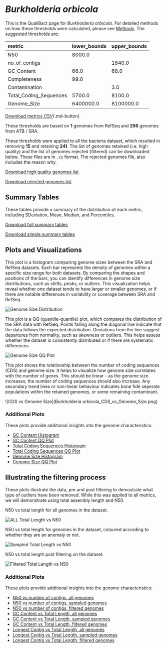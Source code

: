 # *Burkholderia orbicola*

This is the QualiBact page for *Burkholderia orbicola*. For detailed methods on how these thresholds were calculated, please see [Methods](../../methods.md).
The suggested thresholds are: 

| metric                 | lower_bounds   | upper_bounds   |
|:-----------------------|:---------------|:---------------|
| N50                    | 8000.0         |                |
| no_of_contigs          |                | 1840.0         |
| GC_Content             | 66.0           | 68.0           |
| Completeness           | 99.0           |                |
| Contamination          |                | 3.0            |
| Total_Coding_Sequences | 5700.0         | 8100.0         |
| Genome_Size            | 6400000.0      | 8100000.0      |

[Download metrics CSV](Burkholderia_orbicola_metrics.csv){.md-button}


These thresholds are based on **1** genomes from RefSeq and **256** genomes from ATB / SRA.

These thresholds were applied to all the bacteria dataset, which resulted in removing **15** and retaining **241**.
The list of genomes retained (i.e. high quality) and the list of genomes rejected (filtered) can be downloaded below. These files are in `.xz` format. The rejected genomes file, also includes the reason why.

[Download high quality genomes list](Burkholderia_orbicola_high_quality_genomes.csv.xz)


[Download rejected genomes list](Burkholderia_orbicola_filtered_out_genomes.csv.xz)



## Summary Tables
These tables provide a summary of the distribution of each metric, including SDeviation, Mean, Median, and Percentiles.

[Download full summary tables](summary.csv)

[Download simple summary tables](selected_summary.csv)

## Plots and Visualizations

This plot is a histogram comparing genome sizes between the SRA and RefSeq datasets. Each bar represents the density of genomes within a specific size range for both datasets. By comparing the shapes and positions of the bars, you can identify differences in genome size distributions, such as shifts, peaks, or outliers. This visualization helps reveal whether one dataset tends to have larger or smaller genomes, or if there are notable differences in variability or coverage between SRA and RefSeq.

![Genome Size Distribution](Genome_Size_refseq_histogram_kde.png)

This plot is a QQ (quantile-quantile) plot, which compares the distribution of the SRA data with RefSeq. Points falling along the diagonal line indicate that the data follows the expected distribution. Deviations from the line suggest departures from normality, such as skewness or outliers. This helps assess whether the dataset is consistently distributed or if there are systematic differences.

![Genome Size QQ Plot](Genome_Size_refseq_qqplot.png)

This plot shows the relationship between the number of coding sequences (CDS) and genome size. It helps to visualize how genome size correlates with the number of genes. This should be linear - as the genome size increases, the number of coding sequences should also increase. Any secondary trend lines or non-linear behaviour indicates bone fide seperate populations within the retained genomes, or some remaining contaminant. 

![CDS vs Genome Size](Burkholderia orbicola_CDS_vs_Genome_Size.png)

### Additional Plots

These plots provide additional insights into the genome characteristics:

- [GC Content Histogram](GC_Content_refseq_histogram_kde.png)
- [GC Content QQ Plot](GC_Content_refseq_qqplot.png)
- [Total Coding Sequences Histogram](Total_Coding_Sequences_refseq_histogram_kde.png)
- [Total Coding Sequences QQ Plot](Total_Coding_Sequences_refseq_qqplot.png)
- [Genome Size Histogram](Genome_Size_refseq_histogram_kde.png)
- [Genome Size QQ Plot](Genome_Size_refseq_qqplot.png)
## Illustrating the filtering process
These plots illustrate the data, pre and post filtering to demostrate what type of outliers have been removed. While this was applied to all metrics, we will demonstrate using total assembly length and N50.

N50 vs total length for all genomes in the dataset.

![ALL Total Length vs N50](Burkholderia_orbicola_all_total_length_N50.png)

N50 vs total length for genomes in the dataset, coloured according to whether they are an anomaly or not.

![Sampled Total Length vs N50](Burkholderia_orbicola_sample_total_length_N50.png)

N50 vs total length post filtering on the dataset.

![Filtered Total Length vs N50](Burkholderia_orbicola_filt_total_length_N50.png)

### Additional Plots

These plots provide additional insights into the genome characteristics:

- [N50 vs number of contigs, all genomes](Burkholderia_orbicola_all_N50_number.png)
- [N50 vs number of contigs, sampled genomes](Burkholderia_orbicola_sample_N50_number.png)
- [N50 vs number of contigs, filtered genomes](Burkholderia_orbicola_filt_N50_number.png)
- [GC Content vs Total Length, all genomes](Burkholderia_orbicola_all_total_length_GC_Content.png)
- [GC Content vs Total Length, sampled genomes](Burkholderia_orbicola_sample_total_length_GC_Content.png)
- [GC Content vs Total Length, filtered genomes](Burkholderia_orbicola_filt_total_length_GC_Content.png)
- [Longest Contig vs Total Length, all genomes](Burkholderia_orbicola_all_total_length_longest.png)
- [Longest Contig vs Total Length, sampled genomes](Burkholderia_orbicola_sample_total_length_longest.png)
- [Longest Contig vs Total Length, filtered genomes](Burkholderia_orbicola_filt_total_length_longest.png)
